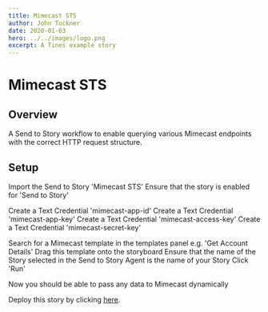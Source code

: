 ```yaml
---
title: Mimecast STS
author: John Tuckner
date: 2020-01-03
hero: ../../images/logo.png
excerpt: A Tines example story
---
```


# Mimecast STS
## Overview

A Send to Story workflow to enable querying various Mimecast endpoints with the correct HTTP request structure.

## Setup
Import the Send to Story 'Mimecast STS'
Ensure that the story is enabled for 'Send to Story'

Create a Text Credential 'mimecast-app-id'
Create a Text Credential 'mimecast-app-key'
Create a Text Credential 'mimecast-access-key'
Create a Text Credential 'mimecast-secret-key'

Search for a Mimecast template in the templates panel e.g. 'Get Account Details'
Drag this template onto the storyboard
Ensure that the name of the Story selected in the Send to Story Agent is the name of your Story 
Click 'Run'

Now you should be able to pass any data to Mimecast dynamically



Deploy this story by clicking [here](https://quiet-vista-5142.tines.io/forms/e9c00ffdaa5924f1bc4810b6d030cb34).